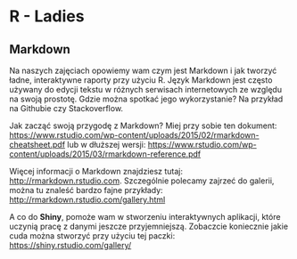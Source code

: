 # R - Ladies
## Markdown

Na naszych zajęciach opowiemy wam czym jest Markdown i jak tworzyć ładne, interaktywne raporty przy użyciu R. Język Markdown jest często używany do edycji tekstu w różnych serwisach internetowych ze względu na swoją prostotę. Gdzie można spotkać jego wykorzystanie? Na przykład na Githubie czy Stackoverflow.

Jak zacząć swoją przygodę z Markdown? Miej przy sobie ten dokument:
<https://www.rstudio.com/wp-content/uploads/2015/02/rmarkdown-cheatsheet.pdf> lub w dłuższej wersji: <https://www.rstudio.com/wp-content/uploads/2015/03/rmarkdown-reference.pdf>

Więcej informacji o Markdown znajdziesz tutaj: <http://rmarkdown.rstudio.com>. Szczególnie polecamy zajrzeć do galerii, można tu znaleść bardzo fajne przykłady: <http://rmarkdown.rstudio.com/gallery.html>

A co do **Shiny**, pomoże wam w stworzeniu interaktywnych aplikacji, które uczynią pracę z danymi jeszcze przyjemniejszą. Zobaczcie koniecznie jakie cuda można stworzyć przy użyciu tej paczki: <https://shiny.rstudio.com/gallery/>
